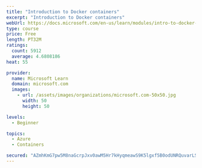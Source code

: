 ```yaml
---
title: "Introduction to Docker containers"
excerpt: "Introduction to Docker containers"
webUrl: https://docs.microsoft.com/en-us/learn/modules/intro-to-docker-containers/
type: course
price: Free
length: PT32M
ratings:
  count: 5912
  average: 4.6808186
heat: 55

provider:
  name: Microsoft Learn
  domain: microsoft.com
  images:
    - url: /assets/images/organizations/microsoft.com-50x50.jpg
      width: 50
      height: 50

levels:
  - Beginner

topics:
  - Azure
  - Containers

secured: "AZmhKmG7pw5M8naGcrpJxv0awM5Hr7kHyqmeawS9K5lgxf5B0odUNRQuvarLSTxn3xZU5Z3WgVucmSeHuKx3T+3SYVrsicZqynHWfpD88pG8C0Qv+3s91emA5V92qxkF64Kf6M2129SE6ZlRwNB4k6OldNvG60VQgyEEuGLPnmgj3XLy2nl3DNr5N07gtjm8jst2nOMUbqayIECizB4Ot/s1JHoGNJsD/iEhIbbwnnmRi1ccsK23B62Sx0LcbOsEIdgLA38nUWyd6DaozRTKUqhgb4ovyB0FmKVZgqujZxAAvPNOyYjCfIx+2FFplybhBmD2CLqUsVSrO2InhZTD8JuNFKU4qFYHKftPzai1h5cioTp/WOsyqylo4Wre4E+t//DIECTKOnGayckUZlVqcxTtbpNxK2KD4gwygX8UXPo=;2vUHODMp/XpkxekEPGUybg=="
---
```


